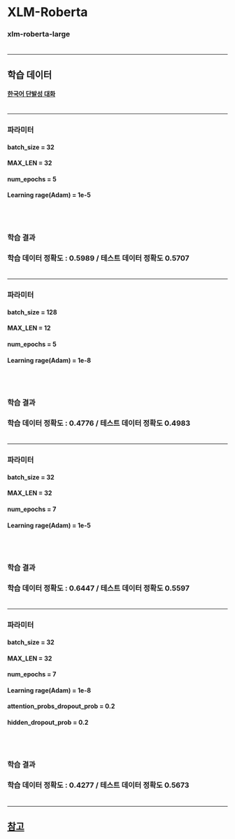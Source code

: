 

# XLM-Roberta 
### xlm-roberta-large <br/><br/>

- - -
## 학습 데이터 
#### [한국어 단발성 대화](https://aihub.or.kr/opendata/keti-data/recognition-laguage/KETI-02-009)<br/><br/>

- - -
### 파라미터  
#### batch_size = 32
#### MAX_LEN = 32
#### num_epochs = 5
#### Learning rage(Adam) = 1e-5
<br/><br/>

### 학습 결과
### 학습 데이터 정확도 : 0.5989 / 테스트 데이터 정확도 0.5707<br/><br/>
- - -

### 파라미터  
#### batch_size = 128
#### MAX_LEN = 12
#### num_epochs = 5
#### Learning rage(Adam) = 1e-8
<br/><br/>

### 학습 결과
### 학습 데이터 정확도 : 0.4776 / 테스트 데이터 정확도 0.4983<br/><br/>
- - -
### 파라미터  
#### batch_size = 32
#### MAX_LEN = 32
#### num_epochs = 7
#### Learning rage(Adam) = 1e-5
<br/><br/>

### 학습 결과
### 학습 데이터 정확도 : 0.6447 / 테스트 데이터 정확도 0.5597<br/><br/>
- - -
### 파라미터  
#### batch_size = 32
#### MAX_LEN = 32
#### num_epochs = 7
#### Learning rage(Adam) = 1e-8
#### attention_probs_dropout_prob = 0.2
#### hidden_dropout_prob = 0.2
<br/><br/>

### 학습 결과
### 학습 데이터 정확도 : 0.4277 / 테스트 데이터 정확도 0.5673<br/><br/>
- - -


## [참고](https://dacon.io/en/competitions/official/235875/codeshare/4539?page=1&dtype=recent)
